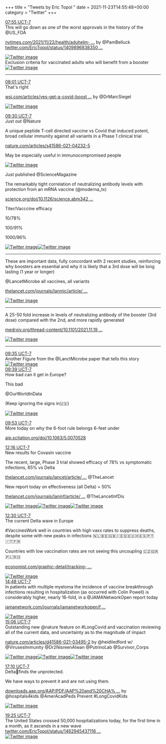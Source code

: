 +++
title = "Tweets by Eric Topol " 
date = 2021-11-23T14:55:48+00:00
category = "Twitter"
+++
<div class="tweet"> 
<div class="profile"> 
<a href="https://twitter.com/erictopol/status/1463159353230479363" target="_blank" rel="noreferer">07:55 UCT-7</a> 
</div> 
<div class="content"> 
This will go down as one of the worst approvals in the history of the @US_FDA 

<a href="https://www.nytimes.com/2021/11/22/health/aduhelm-death-safety.html?searchResultPosition=1" target="_blank" rel="noreferer">nytimes.com/2021/11/22/health/aduhelm- ...</a> 
 by @PamBelluck  <a href="https://twitter.com/EricTopol/status/1409896838350598146" target="_blank" rel="noreferer">twitter.com/EricTopol/status/1409896838350 ...</a> 
</div> 
<a href="/twitter/erictopol/images/FE4vkRvWUB0iqrs.jpg"  ><img src="/twitter/erictopol/images/FE4vkRvWUB0iqrs.jpg" alt="Twitter image" ></img></a></div> 
<div class="thread"> 
<div class="thread-content"> 
Exclusion criteria for vaccinated adults who will benefit from a booster </div> 
<a href="/twitter/erictopol/images/FE1l8o-UUAYgmiZ.jpg"  ><img src="/twitter/erictopol/images/FE1l8o-UUAYgmiZ.jpg" alt="Twitter image" ></img></a><hr><div class="profile"> 
<a href="https://twitter.com/erictopol/status/1463160910411976723" target="_blank" rel="noreferer">08:01 UCT-7</a> 
</div> 
<div class="content"> 
That's right

<a href="https://www.wsj.com/articles/yes-get-a-covid-booster-vaccine-third-dose-shot-safe-effective-side-effects-11637617768" target="_blank" rel="noreferer">wsj.com/articles/yes-get-a-covid-boost ...</a> 
 by @DrMarcSiegel </div> 
<a href="/twitter/erictopol/images/FE4wzvVXMAEIwCX.jpg"  ><img src="/twitter/erictopol/images/FE4wzvVXMAEIwCX.jpg" alt="Twitter image" ></img></a></div> 
<div class="tweet"> 
<div class="profile"> 
<a href="https://twitter.com/erictopol/status/1463183133164011521" target="_blank" rel="noreferer">09:30 UCT-7</a> 
</div> 
<div class="content"> 
Just out @Nature 

A unique peptide T-cell directed vaccine vs Covid that induced potent, broad cellular immunity against all variants in a Phase 1 clinical trial

<a href="https://www.nature.com/articles/s41586-021-04232-5" target="_blank" rel="noreferer">nature.com/articles/s41586-021-04232-5</a> 


May be especially useful in immunocompromised people </div> 
<a href="/twitter/erictopol/images/FE5Ez4SVkAA4Wun.jpg"  ><img src="/twitter/erictopol/images/FE5Ez4SVkAA4Wun.jpg" alt="Twitter image" ></img></a></div> 
<div class="thread"> 
<div class="thread-content"> 
Just published @ScienceMagazine 

The remarkably tight correlation of neutralizing antibody levels with protection from an mRNA vaccine (@moderna_tx)

<a href="https://www.science.org/doi/10.1126/science.abm3425" target="_blank" rel="noreferer">science.org/doi/10.1126/science.abm342 ...</a> 


Titer/Vacccine efficacy

10/78%

100/91%

1000/96% </div> 
<a href="/twitter/erictopol/images/FE4zaxmXEBIC-VL.jpg"  ><img src="/twitter/erictopol/images/FE4zaxmXEBIC-VL.jpg" alt="Twitter image" ></img></a><a href="/twitter/erictopol/images/FE4zcxBXIAYj02k.jpg"  ><img src="/twitter/erictopol/images/FE4zcxBXIAYj02k.jpg" alt="Twitter image" ></img></a><hr><div class="thread-content"> 
These are important data, fully concordant with 2 recent studies, reinforcing why boosters are essential and why it is likely that a 3rd dose will be long lasting (1 year or longer)

@LancetMicrobe all vaccines, all variants 

<a href="https://www.thelancet.com/journals/lanmic/article/PIIS2666-5247(21)00267-6/fulltext" target="_blank" rel="noreferer">thelancet.com/journals/lanmic/article/ ...</a> 
 </div> 
<a href="/twitter/erictopol/images/FE5BkfkVkAIElo1.jpg"  ><img src="/twitter/erictopol/images/FE5BkfkVkAIElo1.jpg" alt="Twitter image" ></img></a><hr><div class="thread-content"> 
A 25-50 fold increase in levels of neutralizing antibody of the booster (3rd dose) compared with the 2nd, and more rapidly generated

<a href="https://www.medrxiv.org/thread-content/10.1101/2021.11.19.21266555v1" target="_blank" rel="noreferer">medrxiv.org/thread-content/10.1101/2021.11.19 ...</a> 
 </div> 
<a href="/twitter/erictopol/images/FE5DF6sVUAESgS0.jpg"  ><img src="/twitter/erictopol/images/FE5DF6sVUAESgS0.jpg" alt="Twitter image" ></img></a><hr><div class="profile"> 
<a href="https://twitter.com/erictopol/status/1463184442701201409" target="_blank" rel="noreferer">09:35 UCT-7</a> 
</div> 
<div class="content"> 
Another Figure from the @LanctMicrobe paper that tells this story </div> 
<a href="/twitter/erictopol/images/FE5GbrSVkAcViln.jpg"  ><img src="/twitter/erictopol/images/FE5GbrSVkAcViln.jpg" alt="Twitter image" ></img></a></div> 
<div class="tweet"> 
<div class="profile"> 
<a href="https://twitter.com/erictopol/status/1463185390622240776" target="_blank" rel="noreferer">09:39 UCT-7</a> 
</div> 
<div class="content"> 
How bad can it get in Europe?

This bad

@OurWorldInData 

(Keep ignoring the signs in🇺🇸) </div> 
<a href="/twitter/erictopol/images/FE5HACvVgAIZPHw.jpg"  ><img src="/twitter/erictopol/images/FE5HACvVgAIZPHw.jpg" alt="Twitter image" ></img></a></div> 
<div class="tweet"> 
<div class="profile"> 
<a href="https://twitter.com/erictopol/status/1463188999548268544" target="_blank" rel="noreferer">09:53 UCT-7</a> 
</div> 
<div class="content"> 
More today on why the 6-foot rule belongs 6-feet under

<a href="https://aip.scitation.org/doi/10.1063/5.0070528" target="_blank" rel="noreferer">aip.scitation.org/doi/10.1063/5.0070528</a> 
</div> 
</div> 
<div class="tweet"> 
<div class="profile"> 
<a href="https://twitter.com/erictopol/status/1463224897925042177" target="_blank" rel="noreferer">12:16 UCT-7</a> 
</div> 
<div class="content"> 
New results for Covaxin vaccine

The recent, large, Phase 3 trial showed efficacy of 78% vs symptomatic infections, 65% vs Delta 

<a href="https://www.thelancet.com/journals/lancet/article/PIIS0140-6736(21)02014-6/fulltext" target="_blank" rel="noreferer">thelancet.com/journals/lancet/article/ ...</a> 
 @TheLancet 

New report today on effectiveness (all Delta) = 50%

<a href="https://www.thelancet.com/journals/laninf/article/PIIS1473-3099(21)00674-5/fulltext?utm_campaign=lancetcovid21&utm_content=188584276&utm_medium=social&utm_source=twitter&hss_channel=tw-27013292" target="_blank" rel="noreferer">thelancet.com/journals/laninf/article/ ...</a> 
 @TheLancetInfDis </div> 
<a href="/twitter/erictopol/images/FE5qpYFVIAQEh1V.jpg"  ><img src="/twitter/erictopol/images/FE5qpYFVIAQEh1V.jpg" alt="Twitter image" ></img></a><a href="/twitter/erictopol/images/FE5qrR-UcAI94NT.jpg"  ><img src="/twitter/erictopol/images/FE5qrR-UcAI94NT.jpg" alt="Twitter image" ></img></a><a href="/twitter/erictopol/images/FE5qsq_VEAApM8f.jpg"  ><img src="/twitter/erictopol/images/FE5qsq_VEAApM8f.jpg" alt="Twitter image" ></img></a></div> 
<div class="tweet"> 
<div class="profile"> 
<a href="https://twitter.com/erictopol/status/1463228360167870464" target="_blank" rel="noreferer">12:30 UCT-7</a> 
</div> 
<div class="content"> 
The current Delta wave in Europe

#VaccinesWork well in countries with high vaxx rates to suppress deaths, despite some with new peaks in infections 🇳🇱🇧🇪🇬🇧🇮🇪🇩🇪🇨🇭🇪🇸🇵🇹 🇮🇹🇫🇷

Countries with low vaccination rates are not seeing this uncoupling 🇨🇿🇬🇷🇵🇱🇷🇴

<a href="https://www.economist.com/graphic-detail/tracking-coronavirus-across-europe" target="_blank" rel="noreferer">economist.com/graphic-detail/tracking- ...</a> 
 </div> 
<a href="/twitter/erictopol/images/FE5sgLHVEAUXVyK.jpg"  ><img src="/twitter/erictopol/images/FE5sgLHVEAUXVyK.jpg" alt="Twitter image" ></img></a></div> 
<div class="tweet"> 
<div class="profile"> 
<a href="https://twitter.com/erictopol/status/1463263182403760128" target="_blank" rel="noreferer">14:48 UCT-7</a> 
</div> 
<div class="content"> 
In patients with multiple myeloma the incidence of vaccine breakthrough infections resulting in hospitalization (as occurred with Colin Powell) is considerably higher, nearly 16-fold, in a @JAMANetworkOpen report today

<a href="https://jamanetwork.com/journals/jamanetworkopen/fullarticle/2786470" target="_blank" rel="noreferer">jamanetwork.com/journals/jamanetworkopen/f ...</a> 
 </div> 
<a href="/twitter/erictopol/images/FE6Ne9fUUAQBuVO.jpg"  ><img src="/twitter/erictopol/images/FE6Ne9fUUAQBuVO.jpg" alt="Twitter image" ></img></a></div> 
<div class="tweet"> 
<div class="profile"> 
<a href="https://twitter.com/erictopol/status/1463267673697968135" target="_blank" rel="noreferer">15:06 UCT-7</a> 
</div> 
<div class="content"> 
Outstanding new @nature feature on #LongCovid and vaccination reviewing all of the current data, and uncertainty as to the magnitude of impact 

<a href="https://www.nature.com/articles/d41586-021-03495-2" target="_blank" rel="noreferer">nature.com/articles/d41586-021-03495-2</a> 
  by @heidiledford w/ @VirusesImmunity @Dr2NisreenAlwan @PutrinoLab @Survivor_Corps </div> 
<a href="/twitter/erictopol/images/FE6RNk9VkAE2TyX.jpg"  ><img src="/twitter/erictopol/images/FE6RNk9VkAE2TyX.jpg" alt="Twitter image" ></img></a><a href="/twitter/erictopol/images/FE6RO6hVIAITf0u.jpg"  ><img src="/twitter/erictopol/images/FE6RO6hVIAITf0u.jpg" alt="Twitter image" ></img></a><a href="/twitter/erictopol/images/FE6RQn9UUAM4DAE.jpg"  ><img src="/twitter/erictopol/images/FE6RQn9UUAM4DAE.jpg" alt="Twitter image" ></img></a></div> 
<div class="tweet"> 
<div class="profile"> 
<a href="https://twitter.com/erictopol/status/1463298947053592579" target="_blank" rel="noreferer">17:10 UCT-7</a> 
</div> 
<div class="content"> 
Delta🦠finds the unprotected. 

We have ways to prevent it and are not using them.

<a href="https://downloads.aap.org/AAP/PDF/AAP%20and%20CHA%20-%20Children%20and%20COVID-19%20State%20Data%20Report%2011.18%20FINAL.pdf" target="_blank" rel="noreferer">downloads.aap.org/AAP/PDF/AAP%20and%20CHA% ...</a> 
 by @hospitals4kids @AmerAcadPeds Prevent #LongCovidKids </div> 
<a href="/twitter/erictopol/images/FE6tn-HVgAAyOdA.jpg"  ><img src="/twitter/erictopol/images/FE6tn-HVgAAyOdA.jpg" alt="Twitter image" ></img></a></div> 
<div class="tweet"> 
<div class="profile"> 
<a href="https://twitter.com/erictopol/status/1463332849025622022" target="_blank" rel="noreferer">19:25 UCT-7</a> 
</div> 
<div class="content"> 
The United States crossed 50,000 hospitalizations today, for the first time in a month, as it ascends in a new wave  <a href="https://twitter.com/EricTopol/status/1462945437116026880" target="_blank" rel="noreferer">twitter.com/EricTopol/status/1462945437116 ...</a> 
</div> 
<a href="/twitter/erictopol/images/FE7NK89VQAQYV9j.jpg"  ><img src="/twitter/erictopol/images/FE7NK89VQAQYV9j.jpg" alt="Twitter image" ></img></a></div> 


